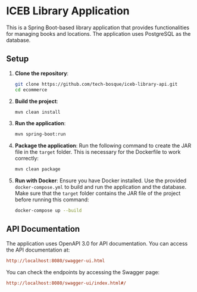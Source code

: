# ICEB Library Application

This is a Spring Boot-based library application that provides functionalities for managing books and locations. The application uses PostgreSQL as the database.

## Setup

1. **Clone the repository**:
    ```sh
    git clone https://github.com/tech-bosque/iceb-library-api.git
    cd ecommerce
    ```

2. **Build the project**:
    ```sh
    mvn clean install
    ```

3. **Run the application**:
    ```sh
    mvn spring-boot:run
    ```

4. **Package the application**:
   Run the following command to create the JAR file in the `target` folder. This is necessary for the Dockerfile to work correctly:
   ```sh
   mvn clean package
   ```

5. **Run with Docker**:
   Ensure you have Docker installed. Use the provided `docker-compose.yml` to build and run the application and the database. Make sure that the `target` folder contains the JAR file of the project before running this command:
    ```sh
    docker-compose up --build
    ```

## API Documentation
The application uses OpenAPI 3.0 for API documentation. You can access the API documentation at:
```ini
http://localhost:8080/swagger-ui.html
```
You can check the endpoints by accessing the Swagger page:
```ini
http://localhost:8080/swagger-ui/index.html#/
```
